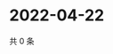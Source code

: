 # 2022-04-22

共 0 条

<!-- BEGIN WEIBO -->
<!-- 最后更新时间 Fri Apr 22 2022 13:34:03 GMT+0800 (China Standard Time) -->

<!-- END WEIBO -->
